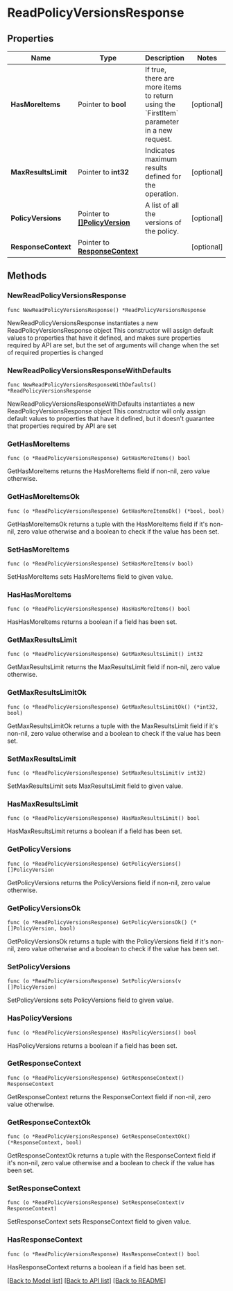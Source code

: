 # ReadPolicyVersionsResponse

## Properties

Name | Type | Description | Notes
------------ | ------------- | ------------- | -------------
**HasMoreItems** | Pointer to **bool** | If true, there are more items to return using the &#x60;FirstItem&#x60; parameter in a new request. | [optional] 
**MaxResultsLimit** | Pointer to **int32** | Indicates maximum results defined for the operation. | [optional] 
**PolicyVersions** | Pointer to [**[]PolicyVersion**](PolicyVersion.md) | A list of all the versions of the policy. | [optional] 
**ResponseContext** | Pointer to [**ResponseContext**](ResponseContext.md) |  | [optional] 

## Methods

### NewReadPolicyVersionsResponse

`func NewReadPolicyVersionsResponse() *ReadPolicyVersionsResponse`

NewReadPolicyVersionsResponse instantiates a new ReadPolicyVersionsResponse object
This constructor will assign default values to properties that have it defined,
and makes sure properties required by API are set, but the set of arguments
will change when the set of required properties is changed

### NewReadPolicyVersionsResponseWithDefaults

`func NewReadPolicyVersionsResponseWithDefaults() *ReadPolicyVersionsResponse`

NewReadPolicyVersionsResponseWithDefaults instantiates a new ReadPolicyVersionsResponse object
This constructor will only assign default values to properties that have it defined,
but it doesn't guarantee that properties required by API are set

### GetHasMoreItems

`func (o *ReadPolicyVersionsResponse) GetHasMoreItems() bool`

GetHasMoreItems returns the HasMoreItems field if non-nil, zero value otherwise.

### GetHasMoreItemsOk

`func (o *ReadPolicyVersionsResponse) GetHasMoreItemsOk() (*bool, bool)`

GetHasMoreItemsOk returns a tuple with the HasMoreItems field if it's non-nil, zero value otherwise
and a boolean to check if the value has been set.

### SetHasMoreItems

`func (o *ReadPolicyVersionsResponse) SetHasMoreItems(v bool)`

SetHasMoreItems sets HasMoreItems field to given value.

### HasHasMoreItems

`func (o *ReadPolicyVersionsResponse) HasHasMoreItems() bool`

HasHasMoreItems returns a boolean if a field has been set.

### GetMaxResultsLimit

`func (o *ReadPolicyVersionsResponse) GetMaxResultsLimit() int32`

GetMaxResultsLimit returns the MaxResultsLimit field if non-nil, zero value otherwise.

### GetMaxResultsLimitOk

`func (o *ReadPolicyVersionsResponse) GetMaxResultsLimitOk() (*int32, bool)`

GetMaxResultsLimitOk returns a tuple with the MaxResultsLimit field if it's non-nil, zero value otherwise
and a boolean to check if the value has been set.

### SetMaxResultsLimit

`func (o *ReadPolicyVersionsResponse) SetMaxResultsLimit(v int32)`

SetMaxResultsLimit sets MaxResultsLimit field to given value.

### HasMaxResultsLimit

`func (o *ReadPolicyVersionsResponse) HasMaxResultsLimit() bool`

HasMaxResultsLimit returns a boolean if a field has been set.

### GetPolicyVersions

`func (o *ReadPolicyVersionsResponse) GetPolicyVersions() []PolicyVersion`

GetPolicyVersions returns the PolicyVersions field if non-nil, zero value otherwise.

### GetPolicyVersionsOk

`func (o *ReadPolicyVersionsResponse) GetPolicyVersionsOk() (*[]PolicyVersion, bool)`

GetPolicyVersionsOk returns a tuple with the PolicyVersions field if it's non-nil, zero value otherwise
and a boolean to check if the value has been set.

### SetPolicyVersions

`func (o *ReadPolicyVersionsResponse) SetPolicyVersions(v []PolicyVersion)`

SetPolicyVersions sets PolicyVersions field to given value.

### HasPolicyVersions

`func (o *ReadPolicyVersionsResponse) HasPolicyVersions() bool`

HasPolicyVersions returns a boolean if a field has been set.

### GetResponseContext

`func (o *ReadPolicyVersionsResponse) GetResponseContext() ResponseContext`

GetResponseContext returns the ResponseContext field if non-nil, zero value otherwise.

### GetResponseContextOk

`func (o *ReadPolicyVersionsResponse) GetResponseContextOk() (*ResponseContext, bool)`

GetResponseContextOk returns a tuple with the ResponseContext field if it's non-nil, zero value otherwise
and a boolean to check if the value has been set.

### SetResponseContext

`func (o *ReadPolicyVersionsResponse) SetResponseContext(v ResponseContext)`

SetResponseContext sets ResponseContext field to given value.

### HasResponseContext

`func (o *ReadPolicyVersionsResponse) HasResponseContext() bool`

HasResponseContext returns a boolean if a field has been set.


[[Back to Model list]](../README.md#documentation-for-models) [[Back to API list]](../README.md#documentation-for-api-endpoints) [[Back to README]](../README.md)


